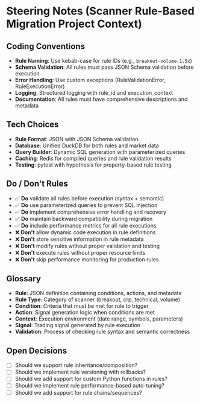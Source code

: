 # Steering Notes (Scanner Rule-Based Migration Project Context)

## Coding Conventions
- **Rule Naming**: Use kebab-case for rule IDs (e.g., `breakout-volume-1.5x`)
- **Schema Validation**: All rules must pass JSON Schema validation before execution
- **Error Handling**: Use custom exceptions (RuleValidationError, RuleExecutionError)
- **Logging**: Structured logging with rule_id and execution_context
- **Documentation**: All rules must have comprehensive descriptions and metadata

## Tech Choices
- **Rule Format**: JSON with JSON Schema validation
- **Database**: Unified DuckDB for both rules and market data
- **Query Builder**: Dynamic SQL generation with parameterized queries
- **Caching**: Redis for compiled queries and rule validation results
- **Testing**: pytest with hypothesis for property-based rule testing

## Do / Don't Rules
- ✅ **Do** validate all rules before execution (syntax + semantic)
- ✅ **Do** use parameterized queries to prevent SQL injection
- ✅ **Do** implement comprehensive error handling and recovery
- ✅ **Do** maintain backward compatibility during migration
- ✅ **Do** include performance metrics for all rule executions
- ❌ **Don't** allow dynamic code execution in rule definitions
- ❌ **Don't** store sensitive information in rule metadata
- ❌ **Don't** modify rules without proper validation and testing
- ❌ **Don't** execute rules without proper resource limits
- ❌ **Don't** skip performance monitoring for production rules

## Glossary
- **Rule**: JSON definition containing conditions, actions, and metadata
- **Rule Type**: Category of scanner (breakout, crp, technical, volume)
- **Condition**: Criteria that must be met for rule to trigger
- **Action**: Signal generation logic when conditions are met
- **Context**: Execution environment (date range, symbols, parameters)
- **Signal**: Trading signal generated by rule execution
- **Validation**: Process of checking rule syntax and semantic correctness

## Open Decisions
- [ ] Should we support rule inheritance/composition?
- [ ] Should we implement rule versioning with rollbacks?
- [ ] Should we add support for custom Python functions in rules?
- [ ] Should we implement rule performance-based auto-tuning?
- [ ] Should we add support for rule chains/sequences?
